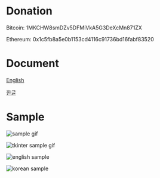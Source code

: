 # Donation
Bitcoin: 1MKCHW8smDZv5DFMiVkA5G3DeXcMn871ZX

Ethereum: 0x1c5fb8a5e0b1153cd4116c91736bd16fabf83520


# Document
[English](https://white.seolpyo.com/entry/148/)

[한글](https://white.seolpyo.com/entry/147/)


# Sample
![sample gif](https://github.com/user-attachments/assets/f1732891-d458-4c2d-a6bf-a17a4c549af6)

![tkinter sample gif](https://github.com/user-attachments/assets/b9bd451c-71a7-4295-9bcc-0d2f7d440bbd)

![english sample](https://raw.githubusercontent.com/white-seolpyo/seolpyo-mplchart/refs/heads/main/images/change%20format.png)

![korean sample](https://github.com/white-seolpyo/seolpyo-mplchart/blob/main/images/sample%20kor.png?raw=true)
